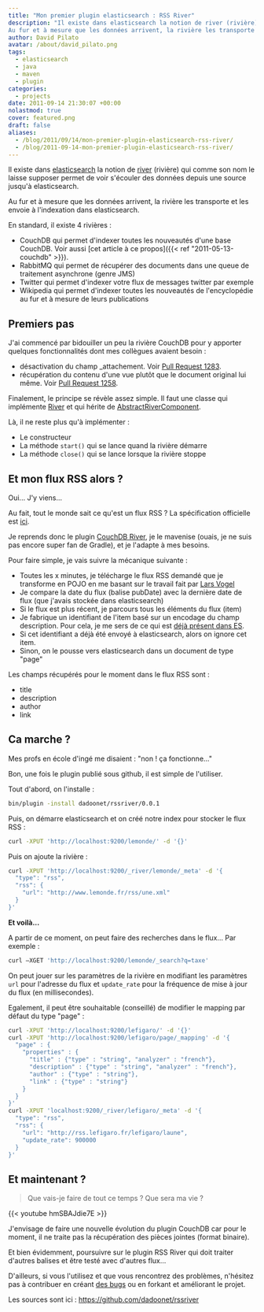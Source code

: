 ```yaml
---
title: "Mon premier plugin elasticsearch : RSS River"
description: "Il existe dans elasticsearch la notion de river (rivière) qui comme son nom le laisse supposer permet de voir s'écouler des données depuis une source jusqu'à elasticsearch.
Au fur et à mesure que les données arrivent, la rivière les transporte et les envoie à l'indexation dans elasticsearch. J'ai donc adapté le plugin CouchDB River pour créer un plugin RSS River."
author: David Pilato
avatar: /about/david_pilato.png
tags:
  - elasticsearch
  - java
  - maven
  - plugin
categories:
  - projects
date: 2011-09-14 21:30:07 +00:00
nolastmod: true
cover: featured.png
draft: false
aliases:
  - /blog/2011/09/14/mon-premier-plugin-elasticsearch-rss-river/
  - /blog/2011-09-14-mon-premier-plugin-elasticsearch-rss-river/
---
```


Il existe dans [elasticsearch](http://www.elasticsearch.org/) la notion de [river](http://www.elasticsearch.org/guide/reference/river/) (rivière) qui comme son nom le laisse supposer permet de voir s'écouler des données depuis une source jusqu'à elasticsearch.

Au fur et à mesure que les données arrivent, la rivière les transporte et les envoie à l'indexation dans elasticsearch.

<!--more-->

En standard, il existe 4 rivières :

* CouchDB qui permet d'indexer toutes les nouveautés d'une base CouchDB. Voir aussi [cet article à ce propos]({{< ref "2011-05-13-couchdb" >}}).
* RabbitMQ qui permet de récupérer des documents dans une queue de traitement asynchrone (genre JMS)
* Twitter qui permet d'indexer votre flux de messages twitter par exemple
* Wikipedia qui permet d'indexer toutes les nouveautés de l'encyclopédie au fur et à mesure de leurs publications

## Premiers pas

J'ai commencé par bidouiller un peu la rivière CouchDB pour y apporter quelques fonctionnalités dont mes collègues avaient besoin :

* désactivation du champ _attachement. Voir [Pull Request 1283](https://github.com/elasticsearch/elasticsearch/pull/1283).
* récupération du contenu d'une vue plutôt que le document original lui même. Voir [Pull Request 1258](https://github.com/elasticsearch/elasticsearch/pull/1258).

Finalement, le principe se révèle assez simple. Il faut une classe qui implémente [River](https://github.com/elasticsearch/elasticsearch/blob/master/modules/elasticsearch/src/main/java/org/elasticsearch/river/River.java) et qui hérite de [AbstractRiverComponent](https://github.com/elasticsearch/elasticsearch/blob/master/modules/elasticsearch/src/main/java/org/elasticsearch/river/AbstractRiverComponent.java).

Là, il ne reste plus qu'à implémenter :

* Le constructeur
* La méthode `start()` qui se lance quand la rivière démarre
* La méthode `close()` qui se lance lorsque la rivière stoppe

## Et mon flux RSS alors ?

Oui... J'y viens...

Au fait, tout le monde sait ce qu'est un flux RSS ? La spécification officielle est [ici](http://www.rssboard.org/rss-specification).

Je reprends donc le plugin [CouchDB River](https://github.com/elasticsearch/elasticsearch/tree/master/plugins/river/couchdb), je le mavenise (ouais, je ne suis pas encore super fan de Gradle), et je l'adapte à mes besoins.

Pour faire simple, je vais suivre la mécanique suivante :

* Toutes les x minutes, je télécharge le flux RSS demandé que je transforme en POJO en me basant sur le travail fait par [Lars Vogel](http://www.vogella.de/articles/RSSFeed/article.html)
* Je compare la date du flux (balise pubDate) avec la dernière date de flux (que j'avais stockée dans elasticsearch)
* Si le flux est plus récent, je parcours tous les éléments du flux (item)
* Je fabrique un identifiant de l'item basé sur un encodage du champ description. Pour cela, je me sers de ce qui est [déjà présent dans ES](https://github.com/elasticsearch/elasticsearch/blob/master/modules/elasticsearch/src/main/java/org/elasticsearch/common/UUID.java).
* Si cet identifiant a déjà été envoyé à elasticsearch, alors on ignore cet item.
* Sinon, on le pousse vers elasticsearch dans un document de type "page"

Les champs récupérés pour le moment dans le flux RSS sont :

* title
* description
* author
* link

## Ca marche ?

Mes profs en école d'ingé me disaient : "non ! ça fonctionne..."

Bon, une fois le plugin publié sous github, il est simple de l'utiliser.

Tout d'abord, on l'installe :

```sh
bin/plugin -install dadoonet/rssriver/0.0.1
```

Puis, on démarre elasticsearch et on créé notre index pour stocker le flux RSS :

```sh
curl -XPUT 'http://localhost:9200/lemonde/' -d '{}'
```

Puis on ajoute la rivière :

```sh
curl -XPUT 'http://localhost:9200/_river/lemonde/_meta' -d '{
  "type": "rss",
  "rss": {
    "url": "http://www.lemonde.fr/rss/une.xml"
  }
}'
```

**Et voilà...**

A partir de ce moment, on peut faire des recherches dans le flux... Par exemple :

```sh
curl –XGET 'http://localhost:9200/lemonde/_search?q=taxe'
```

On peut jouer sur les paramètres de la rivière en modifiant les paramètres `url` pour l'adresse du flux et `update_rate` pour la fréquence de mise à jour du flux (en millisecondes).

Egalement, il peut être souhaitable (conseillé) de modifier le mapping par défaut du type "page" :

```sh
curl -XPUT 'http://localhost:9200/lefigaro/' -d '{}'
curl -XPUT 'http://localhost:9200/lefigaro/page/_mapping' -d '{
  "page" : {
    "properties" : {
      "title" : {"type" : "string", "analyzer" : "french"},
      "description" : {"type" : "string", "analyzer" : "french"},
      "author" : {"type" : "string"},
      "link" : {"type" : "string"}
    }
  }
}'
curl -XPUT 'localhost:9200/_river/lefigaro/_meta' -d '{
  "type": "rss",
  "rss": {
    "url": "http://rss.lefigaro.fr/lefigaro/laune",
    "update_rate": 900000
  }
}'
```

## Et maintenant ?

> Que vais-je faire de tout ce temps ? Que sera ma vie ?

{{< youtube hmSBAJdie7E >}}

J'envisage de faire une nouvelle évolution du plugin CouchDB car pour le moment, il ne traite pas la récupération des pièces jointes (format binaire).

Et bien évidemment, poursuivre sur le plugin RSS River qui doit traiter d'autres balises et être testé avec d'autres flux...

D'ailleurs, si vous l'utilisez et que vous rencontrez des problèmes, n'hésitez pas à contribuer en créant [des bugs](https://github.com/dadoonet/rssriver/issues) ou en forkant et améliorant le projet.

Les sources sont ici : <https://github.com/dadoonet/rssriver>
